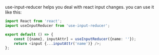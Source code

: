 use-input-reducer helps you deal with react input changes. you can use it like this:

```typescript
import React from 'react';
import useInputReducer from 'use-input-reducer';

export default () => {
    const [{name}, inputAttr] = useInputReducer({name: ''});
    return <input {...inputAttr('name')} />;
};
```
